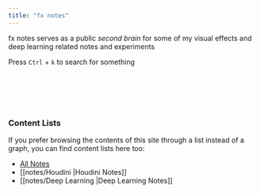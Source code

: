 ```yaml
---
title: "fx notes"
---
```


fx notes serves as a public *second brain* for some of my visual effects and deep learning related notes and experiments

Press `Ctrl` + `k` to search for something

<br/><br/><br/><br/>

### Content Lists
If you prefer browsing the contents of this site through a list instead of a graph, you can find content lists here too:

- [All Notes](/notes)
- [[notes/Houdini |Houdini Notes]]
- [[notes/Deep Learning |Deep Learning Notes]]